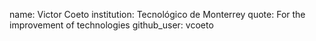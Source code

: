 name: Victor Coeto
institution: Tecnológico de Monterrey
quote: For the improvement of technologies 
github_user: vcoeto